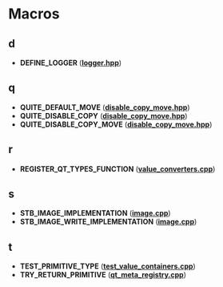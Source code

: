 
# Macros



## d

* **DEFINE\_LOGGER** ([**logger.hpp**](logger_8hpp.md))


## q

* **QUITE\_DEFAULT\_MOVE** ([**disable\_copy\_move.hpp**](disable__copy__move_8hpp.md))
* **QUITE\_DISABLE\_COPY** ([**disable\_copy\_move.hpp**](disable__copy__move_8hpp.md))
* **QUITE\_DISABLE\_COPY\_MOVE** ([**disable\_copy\_move.hpp**](disable__copy__move_8hpp.md))


## r

* **REGISTER\_QT\_TYPES\_FUNCTION** ([**value\_converters.cpp**](value__converters_8cpp.md))


## s

* **STB\_IMAGE\_IMPLEMENTATION** ([**image.cpp**](image_8cpp.md))
* **STB\_IMAGE\_WRITE\_IMPLEMENTATION** ([**image.cpp**](image_8cpp.md))


## t

* **TEST\_PRIMITIVE\_TYPE** ([**test\_value\_containers.cpp**](test__value__containers_8cpp.md))
* **TRY\_RETURN\_PRIMITIVE** ([**qt\_meta\_registry.cpp**](qt__meta__registry_8cpp.md))





